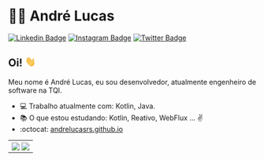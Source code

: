 # :man_technologist: André Lucas

[![Linkedin Badge](https://img.shields.io/badge/-LinkedIn-blue?style=flat-square&logo=Linkedin&logoColor=white&link=https://www.linkedin.com/in/andrelucasrs/)](https://www.linkedin.com/in/andrelucasrs/)
[![Instagram Badge](https://img.shields.io/badge/-Instagram-bc2a8d?style=flat-square&labelColor=bc2a8d&logo=Instagram&logoColor=white&link=https://www.instagram.com/andre.lucasrs/)](https://www.instagram.com/andre.lucasrs/)
[![Twitter Badge](https://img.shields.io/badge/-Twitter-1ca0f1?style=flat-square&labelColor=1ca0f1&logo=twitter&logoColor=white&link=https://twitter.com/AndreLucasrss)](https://twitter.com/AndreLucasrss)

## Oi! <img src="https://github.com/AndreLucasrs/AndreLucasrs/blob/master/assets/hi.gif" width="22px">

Meu nome é André Lucas, eu sou desenvolvedor, atualmente engenheiro de software na TQI.

- :computer: Trabalho atualmente com: Kotlin, Java.
- :books: O que estou estudando: Kotlin, Reativo, WebFlux ... :v:
- :octocat: [andrelucasrs.github.io](https://andrelucasrs.github.io/)

<table>
  <tr>
    <td>
        <img width="350px" align="center" src="https://github-readme-stats.vercel.app/api/top-langs/?username=andrelucasrs&layout=compact&theme=onedark" />
        <img width="430px" align="center" src="https://github-readme-stats.vercel.app/api?username=andrelucasrs&theme=onedark&show_icons=true" />
    </td>
  </tr>
</table>